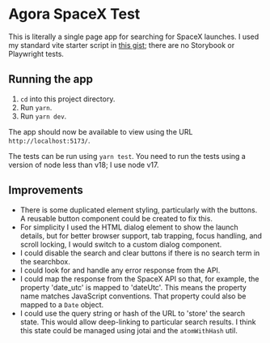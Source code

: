 # Agora SpaceX Test

This is literally a single page app for searching for SpaceX launches. I used my standard vite starter script in [this gist](https://gist.github.com/stevejay/e8067e8ea953aaad979c4408e61f6322); there are no Storybook or Playwright tests.

## Running the app

1. `cd` into this project directory.
1. Run `yarn`.
1. Run `yarn dev`.

The app should now be available to view using the URL `http://localhost:5173/`.

The tests can be run using `yarn test`. You need to run the tests using a version of node less than v18; I use node v17.

## Improvements

- There is some duplicated element styling, particularly with the buttons. A reusable button component could be created to fix this.
- For simplicity I used the HTML dialog element to show the launch details, but for better browser support, tab trapping, focus handling, and scroll locking, I would switch to a custom dialog component.
- I could disable the search and clear buttons if there is no search term in the searchbox.
- I could look for and handle any error response from the API.
- I could map the response from the SpaceX API so that, for example, the property 'date_utc' is mapped to 'dateUtc'. This means the property name matches JavaScript conventions. That property could also be mapped to a `Date` object.
- I could use the query string or hash of the URL to 'store' the search state. This would allow deep-linking to particular search results. I think this state could be managed using jotai and the `atomWithHash` util.

